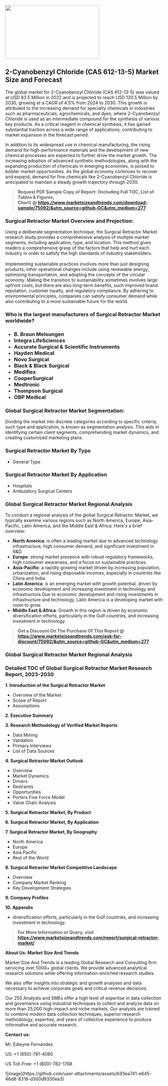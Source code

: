 <p><img class="alignnone size-medium wp-image-20088" src="https://ffe5etoiles.com/wp-content/uploads/2024/12/MST1-300x171.png" alt="" width="300" height="171" /></p><h2>2-Cyanobenzyl Chloride (CAS 612-13-5) Market Size and Forecast</h2><p>The global market for 2-Cyanobenzyl Chloride (CAS 612-13-5) was valued at USD 83.5 Million in 2022 and is projected to reach USD 120.5 Million by 2030, growing at a CAGR of 4.5% from 2024 to 2030. This growth is attributed to the increasing demand for specialty chemicals in industries such as pharmaceuticals, agrochemicals, and dyes, where 2-Cyanobenzyl Chloride is used as an intermediate compound for the synthesis of various key products. As a critical reagent in chemical synthesis, it has gained substantial traction across a wide range of applications, contributing to market expansion in the forecast period.</p><p>In addition to its widespread use in chemical manufacturing, the rising demand for high-performance materials and the development of new chemical processes are expected to further drive the market growth. The increasing adoption of advanced synthetic methodologies, along with the expanding production of chemicals in emerging economies, is poised to bolster market opportunities. As the global economy continues to recover and expand, demand for fine chemicals like 2-Cyanobenzyl Chloride is anticipated to maintain a steady growth trajectory through 2030.</p></p><blockquote id="" class=""><strong>Request PDF Sample Copy of Report: (Including Full TOC, List of Tables &amp; Figures, Chart)&nbsp;@&nbsp;<strong><a href="https://www.marketsizeandtrends.com/download-sample/75092/&utm_source=github-GC&utm_medium=277" target="_blank">https://www.marketsizeandtrends.com/download-sample/75092/&utm_source=github-GC&utm_medium=277</a></strong></strong></blockquote><h3 id="" class="">Surgical Retractor Market&nbsp;Overview and Projection:</h3><p id="" class="">Using a deliberate segmentation technique, the Surgical Retractor Market research study provides a comprehensive analysis of multiple market segments, including application, type, and location. This method gives readers a comprehensive grasp of the factors that help and hurt each industry in order to satisfy the high standards of industry stakeholders. <br /> <br />Implementing sustainable practices involves more than just designing products; other operational changes include using renewable energy, optimizing transportation, and adopting the concepts of the circular economy. Making the transition to sustainability sometimes involves large upfront costs, but there are also long-term benefits, such improved brand reputation, customer loyalty, and regulatory compliance. By adhering to environmental principles, companies can satisfy consumer demand while also contributing to a more sustainable future for the world.</p><h3 id="" class="">Who is the largest manufacturers of&nbsp;Surgical Retractor Market worldwide?</h3><h3 class=""><p><ul><li>B. Braun Melsungen </li><li> Integra LifeSciences </li><li> Accurate Surgical & Scientific Instruments </li><li> Hayden Medical </li><li> Novo Surgical </li><li> Black & Black Surgical </li><li> Mediflex </li><li> CooperSurgical </li><li> Medtronic </li><li> Thompson Surgical </li><li> OBP Medical</li></ul></p></h3><h3 id="" class="">Global&nbsp;Surgical Retractor Market Segmentation:</h3><p id="" class="">Dividing the market into discrete categories according to specific criteria, such type and application, is known as segmentation analysis. This aids in identifying certain client segments, comprehending market dynamics, and creating customized marketing plans.</p><h3 id="" class="">Surgical Retractor Market&nbsp;By Type</h3><p><p><ul><li>General Type</p></li></ul></p></p><h3 id="" class="">Surgical Retractor Market&nbsp;By Application</h3><p class=""><p><ul><li>Hospitals </li><li> Ambulatory Surgical Centers</li></ul></p></p><h3 id="" class="">Global Surgical Retractor Market Regional Analysis</h3><p id="" class="">To conduct a regional analysis of the global Surgical Retractor Market, we typically examine various regions such as North America, Europe, Asia-Pacific, Latin America, and the Middle East &amp; Africa. Here's a brief overview:</p><ul><li><strong>North America</strong>: is often a leading market due to advanced technology infrastructure, high consumer demand, and significant investment in R&amp;D.</li><li><strong>Europe</strong>: strong market presence with robust regulatory frameworks, high consumer awareness, and a focus on sustainable practices.</li><li><strong>Asia-Pacific</strong>: a rapidly growing market driven by increasing population, urbanization, and rising disposable incomes, especially in countries like China and India.</li><li><strong>Latin America</strong>: is an emerging market with growth potential, driven by economic development and increasing investment in technology and infrastructure.Due to economic development and rising investments in infrastructure and technology, Latin America is a developing market with room to grow.</li><li><strong>Middle East &amp; Africa</strong>: Growth in this region is driven by economic diversification efforts, particularly in the Gulf countries, and increasing investment in technology.</li></ul><blockquote id="" class=""><strong>Get a Discount On The Purchase Of This Report @ <strong><a href="https://www.marketsizeandtrends.com/ask-for-discount/75092/&utm_source=github-GC&utm_medium=277" target="_blank">https://www.marketsizeandtrends.com/ask-for-discount/75092/&utm_source=github-GC&utm_medium=277</a></strong></strong></blockquote><h3 id="" class="">Global Surgical Retractor Market Regional Analysis</h3><h3 id="" class="">Detailed TOC of Global Surgical Retractor Market Research Report, 2023-2030</h3><p id="" class=""><strong>1. Introduction of the Surgical Retractor Market</strong></p><ul><li>Overview of the Market</li><li>Scope of Report</li><li>Assumptions</li></ul><p id="" class=""><strong>2. Executive Summary</strong></p><p id="" class=""><strong>3. Research Methodology of Verified Market Reports</strong></p><ul><li>Data Mining</li><li>Validation</li><li>Primary Interviews</li><li>List of Data Sources</li></ul><p id="" class=""><strong>4. Surgical Retractor Market Outlook</strong></p><ul><li>Overview</li><li>Market Dynamics</li><li>Drivers</li><li>Restraints</li><li>Opportunities</li><li>Porters Five Force Model</li><li>Value Chain Analysis</li></ul><p id="" class=""><strong>5. Surgical Retractor Market, By Product</strong></p><p id="" class=""><strong>6. Surgical Retractor Market, By Application</strong></p><p id="" class=""><strong>7. Surgical Retractor Market, By Geography</strong></p><ul><li>North America</li><li>Europe</li><li>Asia Pacific</li><li>Rest of the World</li></ul><p id="" class=""><strong>8. Surgical Retractor Market Competitive Landscape</strong></p><ul><li>Overview</li><li>Company Market Ranking</li><li>Key Development Strategies</li></ul><p id="" class=""><strong>9. Company Profiles</strong></p><p id="" class=""><strong>10. Appendix</strong></p><ul><li>diversification efforts, particularly in the Gulf countries, and increasing investment in technology.</li></ul><blockquote id="" class=""><strong>For More Information or Query, visit <strong><strong><a href="https://www.marketsizeandtrends.com/report/surgical-retractor-market/" target="_blank">https://www.marketsizeandtrends.com/report/surgical-retractor-market/</a></strong></strong></strong></blockquote><p id="" class=""><strong>About Us: Market Size And Trends</strong></p><p id="" class="">Market Size And Trends is a leading Global Research and Consulting firm servicing over 5000+ global clients. We provide advanced analytical research solutions while offering information-enriched research studies.</p><p id="" class="">We also offer insights into strategic and growth analyses and data necessary to achieve corporate goals and critical revenue decisions.</p><p id="" class="">Our 250 Analysts and SMEs offer a high level of expertise in data collection and governance using industrial techniques to collect and analyze data on more than 25,000 high-impact and niche markets. Our analysts are trained to combine modern data collection techniques, superior research methodology, expertise, and years of collective experience to produce informative and accurate research.</p><p id="" class=""><strong>Contact us:</strong></p><p id="" class="">Mr. Edwyne Fernandes</p><p id="" class="">US: +1 (650)-781-4080</p><p id="" class="">US Toll-Free: +1 (800)-782-1768</p>
![image](https://github.com/user-attachments/assets/b93ea741-e645-46d8-8318-d300d9330ea3)
